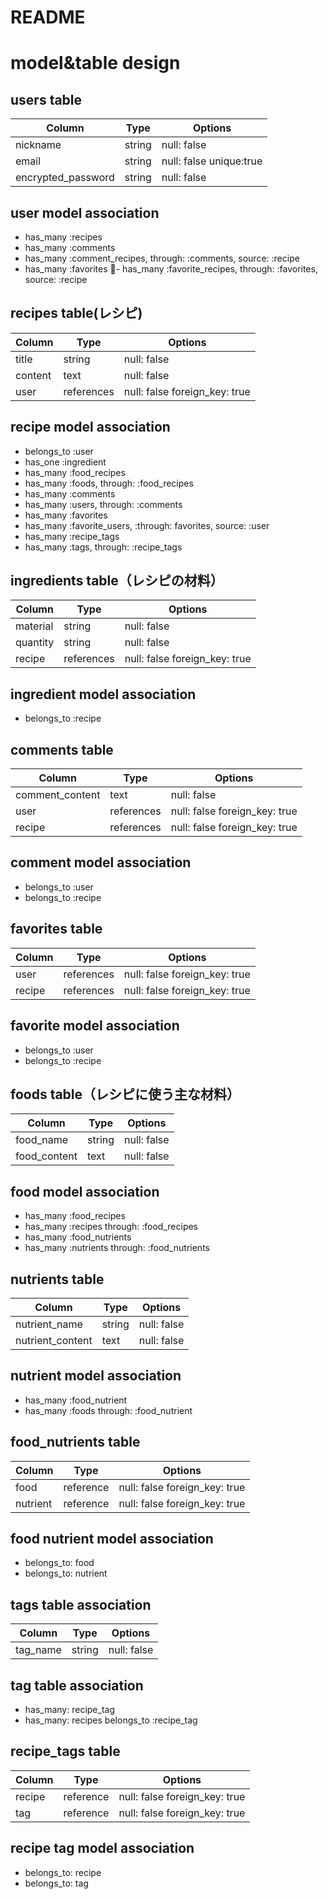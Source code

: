 # README

# model&table design

## users table
| Column             | Type    | Options                 |
| ------------------ | ------- | ----------------------- |
| nickname           | string  | null: false             |
| email              | string  | null: false unique:true |
| encrypted_password | string  | null: false             |

## user model association
- has_many :recipes
- has_many :comments
- has_many :comment_recipes, through: :comments, source: :recipe
- has_many :favorites
- has_many :favorite_recipes, through: :favorites, source: :recipe

## recipes table(レシピ)
| Column  | Type       | Options                       |
| ------- | ---------- | ----------------------------- |
| title   | string     | null: false                   |
| content | text       | null: false                   |
| user    | references | null: false foreign_key: true |

## recipe model association
- belongs_to :user
- has_one :ingredient
- has_many :food_recipes
- has_many :foods, through: :food_recipes
- has_many :comments
- has_many :users, through: :comments
- has_many :favorites
- has_many :favorite_users, :through: favorites, source: :user
- has_many :recipe_tags
- has_many :tags, through: :recipe_tags

## ingredients table（レシピの材料）
| Column   | Type       | Options                       |
| -------- | ---------- | ----------------------------- |
| material | string     | null: false                   |
| quantity | string     | null: false                   |
| recipe   | references | null: false foreign_key: true |

## ingredient model association
- belongs_to :recipe

## comments table
| Column          | Type       | Options                       |
| --------------- | ---------- | ----------------------------- |
| comment_content | text       | null: false                   |
| user            | references | null: false foreign_key: true |
| recipe          | references | null: false foreign_key: true |

## comment model association
- belongs_to :user
- belongs_to :recipe

## favorites table
| Column | Type       | Options                       |
| ------ | ---------- | ----------------------------- |
| user   | references | null: false foreign_key: true |
| recipe | references | null: false foreign_key: true |

## favorite model association
- belongs_to :user
- belongs_to :recipe

## foods table（レシピに使う主な材料）
| Column       | Type   | Options     |
| ------------ | ------ | ----------- |
| food_name    | string | null: false |
| food_content | text   | null: false |

## food model association
- has_many :food_recipes
- has_many :recipes through: :food_recipes
- has_many :food_nutrients
- has_many :nutrients through: :food_nutrients

## nutrients table
| Column           | Type   | Options     |
| ---------------- | ------ | ----------- |
| nutrient_name    | string | null: false |
| nutrient_content | text   | null: false |

## nutrient model association
- has_many :food_nutrient
- has_many :foods through: :food_nutrient

## food_nutrients table
| Column   | Type      | Options                       |
| -------- | --------- | ----------------------------- |
| food     | reference | null: false foreign_key: true |
| nutrient | reference | null: false foreign_key: true |

## food nutrient model association
- belongs_to: food
- belongs_to: nutrient

## tags table association
| Column   | Type   | Options     |
| -------- | ------ | ----------- |
| tag_name | string | null: false |

## tag table association
- has_many: recipe_tag
- has_many: recipes belongs_to :recipe_tag

## recipe_tags table
| Column  | Type      | Options                       |
| ------- | --------- | ----------------------------- |
| recipe  | reference | null: false foreign_key: true |
| tag     | reference | null: false foreign_key: true |

## recipe tag model association
- belongs_to: recipe
- belongs_to: tag